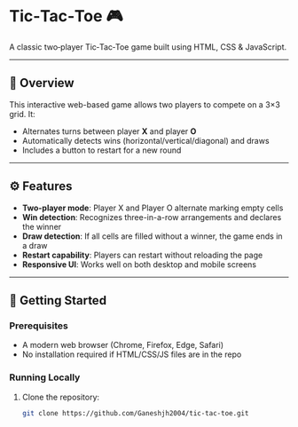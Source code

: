 # Tic‑Tac‑Toe 🎮

A classic two‑player Tic‑Tac‑Toe game built using HTML, CSS & JavaScript.

---

## 🧠 Overview

This interactive web-based game allows two players to compete on a 3×3 grid. It:
- Alternates turns between player **X** and player **O**
- Automatically detects wins (horizontal/vertical/diagonal) and draws
- Includes a button to restart for a new round

---

## ⚙️ Features

- **Two-player mode**: Player X and Player O alternate marking empty cells  
- **Win detection**: Recognizes three-in-a-row arrangements and declares the winner  
- **Draw detection**: If all cells are filled without a winner, the game ends in a draw  
- **Restart capability**: Players can restart without reloading the page  
- **Responsive UI**: Works well on both desktop and mobile screens

---

## 🚀 Getting Started

### Prerequisites

- A modern web browser (Chrome, Firefox, Edge, Safari)
- No installation required if HTML/CSS/JS files are in the repo

### Running Locally

1. Clone the repository:
   ```bash
   git clone https://github.com/Ganeshjh2004/tic‑tac‑toe.git

